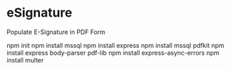 # eSignature
Populate E-Signature in PDF Form

   npm init
   npm install mssql
   npm install express 
   npm install mssql pdfkit
   npm install express body-parser pdf-lib
   npm install express-async-errors
   npm install multer
